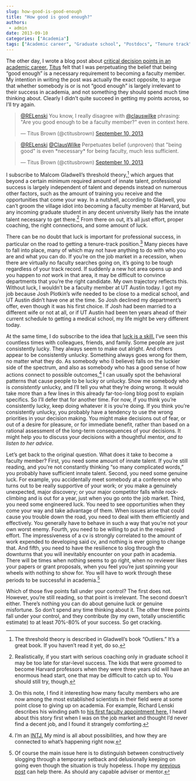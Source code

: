 ```yaml
---
slug: how-good-is-good-enough
title: "How good is good enough?"
authors:
 - admin
date: 2013-09-10
categories: ["Academia"]
tags: ["Academic career", "Graduate school", "Postdocs", "Tenure track"]
---
```

The other day, I wrote a blog post about [critical decision points in an academic career.](/blog/2013/9/6/from-undergraduate-to-faculty-member-critical-decision-points-in-the-academic-career) [Titus](http://ivory.idyll.org/blog/) felt that I was perpetuating the belief that being “good enough” is a necessary requirement to becoming a faculty member. My intention in writing the post was actually the exact opposite, to argue that whether somebody is or is not “good enough” is largely irrelevant to their success in academia, and not something they should spend much time thinking about. Clearly I didn’t quite succeed in getting my points across, so I’ll try again.

<blockquote class="twitter-tweet" lang="en"><p lang="en" dir="ltr"><a href="https://twitter.com/RELenski">@RELenski</a> You know, I really disagree with <a href="https://twitter.com/ClausWilke">@clauswilke</a> phrasing: &quot;Are you good enough to be a faculty member?&quot; even in context here.</p>&mdash; Titus Brown (@ctitusbrown) <a href="https://twitter.com/ctitusbrown/status/377436924710907904">September 10, 2013</a></blockquote>

<blockquote class="twitter-tweet" data-conversation="none" lang="en"><p lang="en" dir="ltr"><a href="https://twitter.com/RELenski">@RELenski</a> <a href="https://twitter.com/ClausWilke">@ClausWilke</a> Perpetuates belief (unproven) that &quot;being good&quot; is even *necessary* for being faculty, much less sufficient.</p>&mdash; Titus Brown (@ctitusbrown) <a href="https://twitter.com/ctitusbrown/status/377437139094355968">September 10, 2013</a></blockquote>
<script async src="//platform.twitter.com/widgets.js" charset="utf-8"></script>

I subscribe to Malcom Gladwell’s threshold theory,[^1] which argues that beyond a certain minimum required amount of innate talent, professional success is largely independent of talent and depends instead on numerous other factors, such as the amount of training you receive and the opportunities that come your way. In a nutshell, according to Gladwell, you can’t groom the village idiot into becoming a faculty member at Harvard, but any incoming graduate student in any decent university likely has the innate talent necessary to get there.[^2] From there on out, it’s all just effort, proper coaching, the right connections, and some amount of luck.

There can be no doubt that luck is important for professional success, in particular on the road to getting a tenure-track position.[^3] Many pieces have to fall into place, many of which may not have anything to do with who you are and what you can do. If you’re on the job market in a recession, when there are virtually no faculty searches going on, it’s going to be tough regardless of your track record. If suddenly a new hot area opens up and you happen to *not* work in that area, it may be difficult to convince departments that you’re the right candidate. My own trajectory reflects this. Without luck, I wouldn’t be a faculty member at UT Austin today. I got my job because Josh Plotkin’s wife needed to be close to a medical school, and UT Austin didn’t have one at the time. So Josh declined my department’s offer, even though it was his first choice. If Josh had been married to a different wife or not at all, or if UT Austin had been ten years ahead of their current schedule to getting a medical school, my life might be very different today.

At the same time, I do subscribe to the idea that [luck is a skill.](http://www.telegraph.co.uk/technology/3304496/Be-lucky-its-an-easy-skill-to-learn.html) I’ve seen this countless times with colleagues, friends, and family. Some people are just consistently lucky. They always seem to make out alright. And others appear to be consistently unlucky. Something always goes wrong for them, no matter what they do. As somebody who (I believe) falls on the luckier side of the spectrum, and also as somebody who has a good sense of how actions connect to possible outcomes,[^4] I can usually spot the behavioral patterns that cause people to be lucky or unlucky. Show me somebody who is *consistently* unlucky, and I’ll tell you what they’re doing wrong. It would take more than a few lines in this already far-too-long blog post to explain specifics. So I’ll defer that for another time. For now, if you think you’re consistently lucky, keep doing whatever it is you’re doing. If you think you’re consistently unlucky, you probably have a tendency to use the wrong priorities in your decision making. You might make decisions out of fear, or out of a desire for pleasure, or for immediate benefit, rather than based on a rational assessment of the long-term consequences of your decisions. It might help you to discuss your decisions with a thoughtful mentor, *and to listen to her advice.*

Let’s get back to the original question. What does it take to become a faculty member? First, you need some amount of innate talent. If you’re still reading, and you’re not constantly thinking “so many complicated words,” you probably have sufficient innate talent. Second, you need some genuine luck. For example, you accidentally meet somebody at a conference who turns out to be really supportive of your work; or you make a genuinely unexpected, major discovery; or your major competitor falls while rock-climbing and is out for a year, just when you go onto the job market. Third, you need some engineered luck. You need to see opportunities when they come your way and take advantage of them. When issues arise that could cause you trouble down the road, you need to deal with them efficiently and effectively. You generally have to behave in such a way that you’re not your own worst enemy. Fourth, you need to be willing to put in the required effort. The impressiveness of a cv is strongly correlated to the amount of work expended to developing said cv, and nothing is ever going to change that. And fifth, you need to have the resilience to slog through the downturns that you will inevitably encounter on your path in academia. There will be times when nothing seems to go right, when no reviewer likes your papers or grant proposals, when you feel you’re just spinning your wheels with nothing to show for. You will have to work through these periods to be successful in academia.[^5]

Which of those five points fall under your control? The first does not. However, you’re still reading, so that point is irrelevant. The second doesn’t either. There’s nothing you can do about genuine luck or genuine misfortune. So don’t spend any time thinking about it. The other three points fall under your control, and they contribute (by my own, totally unscientific estimate) to at least 70%-80% of your success. So get cracking.

[^1]: The threshold theory is described in Gladwell’s book “Outliers.” It’s a great book. If you haven’t read it yet, do so.

[^2]: Realistically, if you start with serious coaching only in graduate school it may be too late for star-level success. The kids that were groomed to become Harvard professors when they were three years old will have an enormous head start, one that may be difficult to catch up to. You should still try, though.

[^3]: On this note, I find it interesting how many faculty members who are now among the most established scientists in their field were at some point close to giving up on academia. For example, Richard Lenski describes his winding path to [his first faculty appointment here.](http://telliamedrevisited.wordpress.com/2013/09/09/the-good-old-days/) I heard about this story first when I was on the job market and thought I’d never find a decent job, and I found it strangely comforting.

[^4]: I’m an [INTJ.](http://www.16personalities.com/intj-personality) My mind is all about possibilities, and how they are connected to what’s happening right now.

[^5]: Of course the main issue here is to distinguish between constructively slogging through a temporary setback and delusionally keeping on going even though the situation is truly hopeless. I hope my [previous post](/blog/2013/9/6/from-undergraduate-to-faculty-member-critical-decision-points-in-the-academic-career) can help there. As should any capable adviser or mentor.
